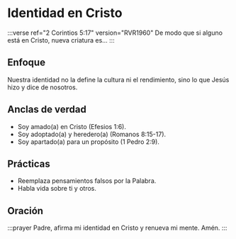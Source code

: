 # Identidad en Cristo

:::verse ref="2 Corintios 5:17" version="RVR1960"
De modo que si alguno está en Cristo, nueva criatura es...
:::

## Enfoque
Nuestra identidad no la define la cultura ni el rendimiento, sino lo que Jesús hizo y dice de nosotros.

## Anclas de verdad
- Soy amado(a) en Cristo (Efesios 1:6).
- Soy adoptado(a) y heredero(a) (Romanos 8:15-17).
- Soy apartado(a) para un propósito (1 Pedro 2:9).

## Prácticas
- Reemplaza pensamientos falsos por la Palabra.
- Habla vida sobre ti y otros.

## Oración
:::prayer
Padre, afirma mi identidad en Cristo y renueva mi mente. Amén.
:::
